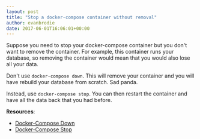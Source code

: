 ```yaml
---
layout: post
title: "Stop a docker-compose container without removal"
author: evanbrodie
date: 2017-06-01T16:06:01+00:00
---
```


Suppose you need to stop your docker-compose container but you don't want to remove the container. For example, this container runs your database, so removing the container would mean that you would also lose all your data.

Don't use `docker-compose down`. This will remove your container and you will have rebuild your database from scratch. Sad panda.

Instead, use `docker-compose stop`. You can then restart the container and have all the data back that you had before.

**Resources**:

- [Docker-Compose Down](https://docs.docker.com/compose/reference/down/)
- [Docker-Compose Stop](https://docs.docker.com/compose/reference/stop/)
